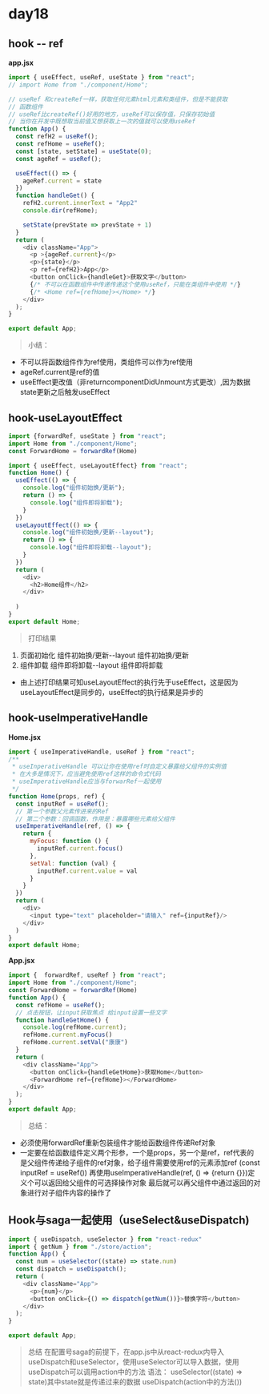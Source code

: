 # day18
## hook -- ref
**app.jsx**
```js
import { useEffect, useRef, useState } from "react";
// import Home from "./component/Home";

// useRef 和createRef一样，获取任何元素html元素和类组件，但是不能获取
// 函数组件 
// useRef比createRef()好用的地方，useRef可以保存值，只保存初始值
// 当你在开发中既想取当前值又想获取上一次的值就可以使用useRef
function App() {
  const refH2 = useRef();
  const refHome = useRef();
  const [state, setState] = useState(0);
  const ageRef = useRef();

  useEffect(() => {
    ageRef.current = state
  })
  function handleGet() {
    refH2.current.innerText = "App2"
    console.dir(refHome);

    setState(prevState => prevState + 1)
  }
  return (
    <div className="App">
      <p >{ageRef.current}</p>
      <p>{state}</p>
      <p ref={refH2}>App</p>
      <button onClick={handleGet}>获取文字</button>
      {/* 不可以在函数组件中传递传递这个使用useRef，只能在类组件中使用 */}
      {/* <Home ref={refHome}></Home> */}
    </div>
  );
}

export default App;

```

> 小结：
- 不可以将函数组件作为ref使用，类组件可以作为ref使用
- ageRef.current是ref的值
- useEffect更改值（非returncomponentDidUnmount方式更改）,因为数据state更新之后触发useEffect

## hook-useLayoutEffect
```js
import {forwardRef, useState } from "react";
import Home from "./component/Home";
const ForwardHome = forwardRef(Home)
```
```js
import { useEffect, useLayoutEffect} from "react";
function Home() {
  useEffect(() => {
    console.log("组件初始换/更新");
    return () => {
      console.log("组件即将卸载");
    }
  })
  useLayoutEffect(() => {
    console.log("组件初始换/更新--layout");
    return () => {
      console.log("组件即将卸载--layout");
    }
  })
  return (
    <div>
      <h2>Home组件</h2>
    </div>
    
  )
}
export default Home;
```

> 打印结果
1. 页面初始化
组件初始换/更新--layout 
组件初始换/更新
2. 组件卸载
组件即将卸载--layout
组件即将卸载

- 由上述打印结果可知useLayoutEffect的执行先于useEffect，这是因为useLayoutEffect是同步的，useEffect的执行结果是异步的


## hook-useImperativeHandle
**Home.jsx**
```js
import { useImperativeHandle, useRef } from "react";
/**
 * useInperativeHandle 可以让你在使用ref时自定义暴露给父组件的实例值
 * 在大多是情况下，应当避免使用ref这样的命令式代码
 * useImperativeHandle应当与forwarRef一起使用
 */
function Home(props, ref) {
  const inputRef = useRef();
  // 第一个参数父元素传进来的Ref
  // 第二个参数：回调函数，作用是：暴露哪些元素给父组件
  useImperativeHandle(ref, () => {
    return {
      myFocus: function () {
        inputRef.current.focus()
      },
      setVal: function (val) {
        inputRef.current.value = val
      }
    }
  })
  return (
    <div>
      <input type="text" placeholder="请输入" ref={inputRef}/>
    </div>
  )
}
export default Home;
```

**App.jsx**
```js
import {  forwardRef, useRef } from "react";
import Home from "./component/Home";
const ForwardHome = forwardRef(Home)
function App() {
  const refHome = useRef();
  // 点击按钮，让input获取焦点 给input设置一些文字
  function handleGetHome() {
    console.log(refHome.current);
    refHome.current.myFocus()
    refHome.current.setVal("康康")
  }
  return (
    <div className="App">
      <button onClick={handleGetHome}>获取Home</button>
      <ForwardHome ref={refHome}></ForwardHome>
    </div>
  );
}
export default App;
```

> 总结： 
- 必须使用forwardRef重新包装组件才能给函数组件传递Ref对象
- 一定要在给函数组件定义两个形参，一个是props，另一个是ref，ref代表的是父组件传递给子组件的ref对象，给子组件需要使用ref的元素添加ref (const inputRef = useRef()) 再使用useImperativeHandle(ref, () => {return {}})定义个可以返回给父组件的可选择操作对象 最后就可以再父组件中通过返回的对象进行对子组件内容的操作了

## Hook与saga一起使用（useSelect&useDispatch)
```js
import { useDispatch, useSelector } from "react-redux"
import { getNum } from "./store/action";
function App() {
  const num = useSelector((state) => state.num)
  const dispatch = useDispatch();
  return (
    <div className="App">
      <p>{num}</p>
      <button onClick={() => dispatch(getNum())}>替换字符</button>
    </div>
  );
}

export default App;

```
> 总结
  在配置号saga的前提下，在app.js中从react-redux内导入useDispatch和useSelector，使用useSelector可以导入数据，使用useDispatch可以调用action中的方法
  语法：
    useSelector((state) => state)其中state就是传递过来的数据
    useDispatch(action中的方法())